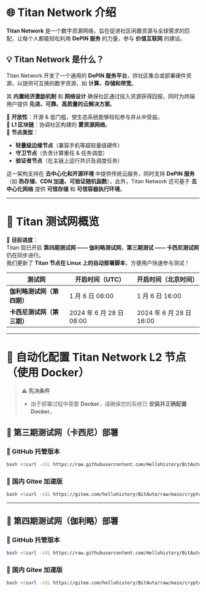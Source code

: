 # 🌐 Titan Network 介绍  

**Titan Network** 是一个数字资源网络，旨在促进社区闲置资源与全球需求的匹配，让每个人都能轻松利用 **DePIN 服务** 的力量，参与 **价值互联网** 的建设。  

## 💡 Titan Network 是什么？  

Titan Network 开发了一个通用的 **DePIN 服务平台**，供社区集合或部署硬件资源，以提供可互换的数字资源，如 **计算、存储和带宽**。  

其 **内置经济激励机制** 和 **网络设计** 确保社区通过投入资源获得回报，同时为终端用户提供 **先进、可靠、高质量的云解决方案**。  

🔹 **开放性**：开源 & 低门槛，使生态系统能够轻松参与并从中受益。  
🔹 **L1 区块链**：协调社区构建的 **雾资源网络**。  
🔹 **节点类型**：
   - **轻量级边缘节点**（兼容手机等超轻量级硬件）
   - **守卫节点**（负责计算重任 & 任务调度）
   - **验证者节点**（在主链上运行共识及调度任务）

这一架构支持在 **去中心化和开源环境** 中提供传统云服务，同时支持 **DePIN 服务**（如 **热存储、CDN 加速、可验证随机函数**）。此外，Titan Network 还可基于 **去中心化网络** 提供 **可信存储** 和 **可信容器执行环境**。

---

# 🔹 Titan 测试网概览  

🚀 **目前进度**：  
Titan 现已开启 **第四期测试网 —— 伽利略测试网**，**第三期测试 —— 卡西尼测试网** 仍在同步进行。  
我们更新了 **Titan 节点在 Linux 上的自动部署脚本**，方便用户快速参与测试！  

| 测试网 | 开启时间（UTC） | 开启时间（北京时间） |
|--------|--------------|----------------|
| **伽利略测试网（第四期）** | 1 月 6 日 08:00 | 1 月 6 日 16:00 |
| **卡西尼测试网（第三期）** | 2024 年 6 月 28 日 08:00 | 2024 年 6 月 28 日 16:00 |

---

# 🚀 **自动化配置 Titan Network L2 节点（使用 Docker）**  

> **⚠️ 先决条件**  
> - 由于部署过程中需要 **Docker**，请确保您的系统已 **安装并正确配置 Docker**。

## 📌 **第三期测试网（卡西尼）部署**  

### **🔹 GitHub 托管版本**
```bash
bash <(curl -sSL https://raw.githubusercontent.com/Hellohistory/BitAuto/refs/heads/main/crypto/titan_network/testnet_cassini_3/testnet_cassini_3_zh.sh)
```

### **🚀 国内 Gitee 加速版**
```bash
bash <(curl -sSL https://gitee.com/hellohistory/BitAuto/raw/main/crypto/titan_network/testnet_cassini_3/testnet_cassini_3_zh.sh)
```

---

## 📌 **第四期测试网（伽利略）部署**  

### **🔹 GitHub 托管版本**
```bash
bash <(curl -sSL https://raw.githubusercontent.com/Hellohistory/BitAuto/refs/heads/main/crypto/titan_network/testnet_galileo_4/testnet_galileo_4_zh.sh)
```

### **🚀 国内 Gitee 加速版**
```bash
bash <(curl -sSL https://gitee.com/hellohistory/BitAuto/raw/main/crypto/titan_network/testnet_galileo_4/testnet_galileo_4_zh.sh)
```
